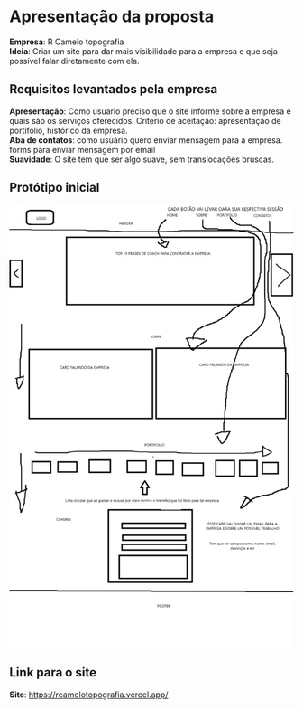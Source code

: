 # Apresentação da proposta
**Empresa**: R Camelo topografia
\
**Ideia**: Criar um site para dar mais visibilidade para a empresa e que seja possível falar diretamente com ela.

## Requisitos levantados pela empresa
**Apresentação**: Como usuario preciso que o site informe sobre a empresa e quais são os serviços oferecidos.
 Criterio de aceitação: apresentação de portifólio, histórico da empresa.
\
**Aba de contatos**: como usuário quero enviar mensagem para a empresa.
forms para enviar mensagem por email
\
**Suavidade**: O site tem que ser algo suave, sem translocações bruscas.

## Protótipo inicial
![Protótipo](./prototipo/prototipo.jpg)

## Link para o site
**Site**: https://rcamelotopografia.vercel.app/
